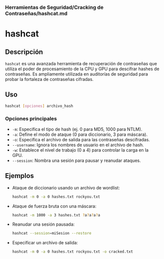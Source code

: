 ### **Herramientas de Seguridad/Cracking de Contraseñas/hashcat.md**

# hashcat

## Descripción

`hashcat` es una avanzada herramienta de recuperación de contraseñas que utiliza el poder de procesamiento de la CPU y GPU para descifrar hashes de contraseñas. Es ampliamente utilizada en auditorías de seguridad para probar la fortaleza de contraseñas cifradas.

## Uso

```bash
hashcat [opciones] archivo_hash
```

### Opciones principales

- `-m`: Especifica el tipo de hash (ej. 0 para MD5, 1000 para NTLM).
- `-a`: Define el modo de ataque (0 para diccionario, 3 para máscara).
- `-o`: Especifica el archivo de salida para las contraseñas descifradas.
- `--username`: Ignora los nombres de usuario en el archivo de hash.
- `-w`: Establece el nivel de trabajo (0 a 4) para controlar la carga en la GPU.
- `--session`: Nombra una sesión para pausar y reanudar ataques.

## Ejemplos

- Ataque de diccionario usando un archivo de wordlist:

  ```bash
  hashcat -m 0 -a 0 hashes.txt rockyou.txt
  ```

- Ataque de fuerza bruta con una máscara:

  ```bash
  hashcat -m 1000 -a 3 hashes.txt ?a?a?a?a
  ```

- Reanudar una sesión pausada:

  ```bash
  hashcat --session=miSesion --restore
  ```

- Especificar un archivo de salida:

  ```bash
  hashcat -m 0 -a 0 hashes.txt rockyou.txt -o cracked.txt
  ```

